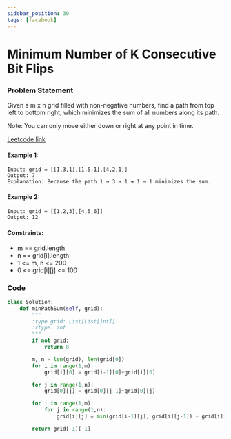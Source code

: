 ```yaml
---
sidebar_position: 30
tags: [facebook]
---
```


# Minimum Number of K Consecutive Bit Flips

### Problem Statement

Given a m x n grid filled with non-negative numbers, find a path from top left to bottom right, which minimizes the sum of all numbers along its path.

Note: You can only move either down or right at any point in time.

[Leetcode link](https://leetcode.com/problems/minimum-path-sum)

#### Example 1:

```
Input: grid = [[1,3,1],[1,5,1],[4,2,1]]
Output: 7
Explanation: Because the path 1 → 3 → 1 → 1 → 1 minimizes the sum.
```

#### Example 2:

```
Input: grid = [[1,2,3],[4,5,6]]
Output: 12
```

#### Constraints:

- m == grid.length
- n == grid[i].length
- 1 <= m, n <= 200
- 0 <= grid[i][j] <= 100

### Code

```python title="Python Code"
class Solution:
    def minPathSum(self, grid):
        """
        :type grid: List[List[int]]
        :rtype: int
        """
        if not grid:
            return 0

        m, n = len(grid), len(grid[0])
        for i in range(1,m):
            grid[i][0] = grid[i-1][0]+grid[i][0]

        for j in range(1,n):
            grid[0][j] = grid[0][j-1]+grid[0][j]

        for i in range(1,m):
            for j in range(1,n):
                grid[i][j] = min(grid[i-1][j], grid[i][j-1]) + grid[i][j]

        return grid[-1][-1]

```
